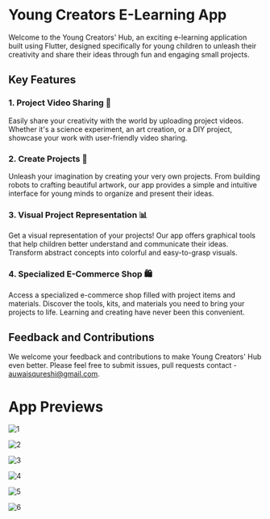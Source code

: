 # Young Creators E-Learning App

Welcome to the Young Creators' Hub, an exciting e-learning application built using Flutter, designed specifically for young children to unleash their creativity and share their ideas through fun and engaging small projects.

## Key Features

### 1. Project Video Sharing 🎥

Easily share your creativity with the world by uploading project videos. Whether it's a science experiment, an art creation, or a DIY project, showcase your work with user-friendly video sharing.

### 2. Create Projects 🚀

Unleash your imagination by creating your very own projects. From building robots to crafting beautiful artwork, our app provides a simple and intuitive interface for young minds to organize and present their ideas.

### 3. Visual Project Representation 📊

Get a visual representation of your projects! Our app offers graphical tools that help children better understand and communicate their ideas. Transform abstract concepts into colorful and easy-to-grasp visuals.

### 4. Specialized E-Commerce Shop 🛍️

Access a specialized e-commerce shop filled with project items and materials. Discover the tools, kits, and materials you need to bring your projects to life. Learning and creating have never been this convenient.

## Feedback and Contributions

We welcome your feedback and contributions to make Young Creators' Hub even better. Please feel free to submit issues, pull requests
contact - auwaisqureshi@gmail.com.


# App Previews

![1](https://github.com/AuwaisQ/E-learning-App/assets/53910217/f28e8dbe-5a7b-4ada-b54d-f0204962ea47)



![2](https://github.com/AuwaisQ/E-learning-App/assets/53910217/ae8015a0-e0f0-437e-ae2d-eb74bdf58d26)



![3](https://github.com/AuwaisQ/E-learning-App/assets/53910217/8a7180cd-1aa9-4d11-8fd2-56a6a2b08894)



![4](https://github.com/AuwaisQ/E-learning-App/assets/53910217/4fd41d07-edc3-4b35-bba5-ec399c3da604)



![5](https://github.com/AuwaisQ/E-learning-App/assets/53910217/40f493b7-84b5-4625-b4de-5f2452fa7348)



![6](https://github.com/AuwaisQ/E-learning-App/assets/53910217/7165986d-7e22-47fb-9244-682b4e08ad41)
